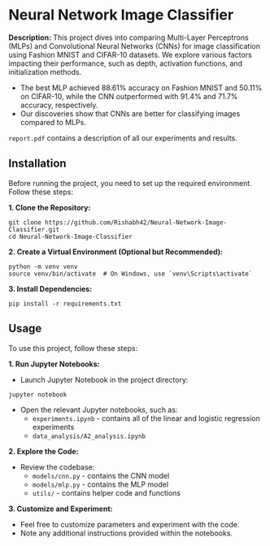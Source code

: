 # Neural Network Image Classifier
**Description:** This project dives into comparing Multi-Layer Perceptrons (MLPs) and Convolutional Neural Networks (CNNs) for image classification using Fashion MNIST and CIFAR-10 datasets. We explore various factors impacting their performance, such as depth, activation functions, and initialization methods.
* The best MLP achieved 88.61% accuracy on Fashion MNIST and 50.11% on CIFAR-10, while the CNN outperformed with 91.4% and 71.7% accuracy, respectively.
* Our discoveries show that CNNs are better for classifying images compared to MLPs.

`report.pdf` contains a description of all our experiments and results.

## Installation
Before running the project, you need to set up the required environment. Follow these steps:

**1. Clone the Repository:**
```
git clone https://github.com/Rishabh42/Neural-Network-Image-Classifier.git
cd Neural-Network-Image-Classifier
```
**2. Create a Virtual Environment (Optional but Recommended):**
```
python -m venv venv
source venv/bin/activate  # On Windows, use `venv\Scripts\activate`
```
**3. Install Dependencies:**
```
pip install -r requirements.txt
```

## Usage
To use this project, follow these steps:

**1. Run Jupyter Notebooks:**
* Launch Jupyter Notebook in the project directory:
```
jupyter notebook
```
* Open the relevant Jupyter notebooks, such as:
  - `experiments.ipynb` - contains all of the linear and logistic regression experiments
  - `data_analysis/A2_analysis.ipynb`
  
**2. Explore the Code:**
* Review the codebase:
  - `models/cnn.py` - contains the CNN model
  - `models/mlp.py` - contains the MLP model
  - `utils/` - contains helper code and functions
 
**3. Customize and Experiment:**
* Feel free to customize parameters and experiment with the code.
* Note any additional instructions provided within the notebooks.

